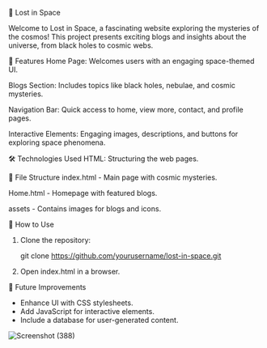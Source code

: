  🌌 Lost in Space

Welcome to Lost in Space, a fascinating website exploring the mysteries of the cosmos! This project presents exciting blogs and insights about the universe, from black holes to cosmic webs.

 🚀 Features
Home Page: Welcomes users with an engaging space-themed UI.

Blogs Section: Includes topics like black holes, nebulae, and cosmic mysteries.

Navigation Bar: Quick access to home, view more, contact, and profile pages.

Interactive Elements: Engaging images, descriptions, and buttons for exploring space phenomena.

🛠️ Technologies Used
HTML: Structuring the web pages.

📂 File Structure
index.html - Main page with cosmic mysteries.

Home.html - Homepage with featured blogs.

assets - Contains images for blogs and icons.

📌 How to Use

1. Clone the repository:
   
   git clone https://github.com/yourusername/lost-in-space.git
  
2. Open index.html in a browser.
   
 🎯 Future Improvements

- Enhance UI with CSS stylesheets.
- Add JavaScript for interactive elements.
- Include a database for user-generated content.


![Screenshot (388)](https://github.com/user-attachments/assets/00cf57c0-349c-428f-ab3f-d93aca210ac8)
